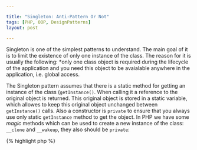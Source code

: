 ```yaml
---

title: "Singleton: Anti-Pattern Or Not"
tags: [PHP, OOP, DesignPatterns]
layout: post

---
```


Singleton is one of the simplest patterns to understand. The main goal of it is to limit the existence of only one instance of the class. The reason for it is usually the following: *only one class object is required during the lifecycle of the application and you need this object to be avaialable anywhere in the application, i.e. global access.

The Singleton pattern assumes that there is a static method for getting an instance of the class (`getInstance()`. When calling it a reference to the original object is returned. This original object is stored in a static variable, which allowes to keep this original object unchanged between `getInstance()` calls. Also a constructor is `private` to ensure that you always use only static `getInstance` method to get the object. In PHP we have some *magic* methods which can be used to create a new instance of the class: `__clone` and `__wakeup`, they also should be `private`:

{% highlight php %}
<?php

class Singleton
{
    protected $instance;

    private function __construct();
    private function __clone();
    private function __wakeup();

    public static function getInstance() 
    {
        if( is_null(self::$instance)) {
            self::$instance = new self;
        }

        return self::$instance;
    }
}
{% endhighlight %}

This pattern can be usefull when we have some kind of a shared resource in our application: a classic example is a database connection. Different parts of application might want to use this connection.

## Conclusion

In practise the Singleton is just a programming technique, which can be a useful part of your toolkit. Singletons themselves are not bad, but they are *hard to do right*. We always consider singletons as globals. Singleton is **not a pattern to wrap globals**. The main goal of this pattern is to guarantee that **there is only one instance of the given class** during the application lifecycle. Don't confuse singletons and globals. When used for the purpose it was intended for, you will achieve only benefits from the Singleton pattern.